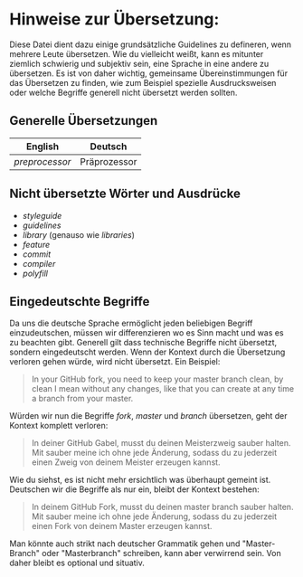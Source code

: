 # Hinweise zur Übersetzung:

Diese Datei dient dazu einige grundsätzliche Guidelines zu defineren, wenn mehrere Leute übersetzen. Wie du vielleicht weißt, kann es mitunter ziemlich schwierig und subjektiv sein, eine Sprache in eine andere zu übersetzen. Es ist von daher wichtig, gemeinsame Übereinstimmungen für das Übersetzen zu finden, wie zum Beispiel spezielle Ausdrucksweisen oder welche Begriffe generell nicht übersetzt werden sollten.

## Generelle Übersetzungen

| English                      | Deutsch           |
|------------------------------|-------------------------|
| _preprocessor_ | Präprozessor | 

## Nicht übersetzte Wörter und Ausdrücke

* _styleguide_
* _guidelines_
* _library_ (genauso wie _libraries_)
* _feature_
* _commit_
* _compiler_
* _polyfill_

## Eingedeutschte Begriffe

Da uns die deutsche Sprache ermöglicht jeden beliebigen Begriff einzudeutschen, müssen wir differenzieren wo es Sinn macht und was es zu beachten gibt. Generell gilt dass technische Begriffe nicht übersetzt, sondern eingedeutscht werden. Wenn der Kontext durch die Übersetzung verloren gehen würde, wird nicht übersetzt. Ein Beispiel:

> In your GitHub fork, you need to keep your master branch clean, by clean I mean without any changes, like that you can create at any time a branch from your master.

Würden wir nun die Begriffe _fork_, _master_ und _branch_ übersetzen, geht der Kontext komplett verloren:

> In deiner GitHub Gabel, musst du deinen Meisterzweig sauber halten. Mit sauber meine ich ohne jede Änderung, sodass du zu jederzeit einen Zweig von deinem Meister erzeugen kannst.

Wie du siehst, es ist nicht mehr ersichtlich was überhaupt gemeint ist. Deutschen wir die Begriffe als nur ein, bleibt der Kontext bestehen:

> In deinem GitHub Fork, musst du deinen master branch sauber halten. Mit sauber meine ich ohne jede Änderung, sodass du zu jederzeit einen Fork von deinem Master erzeugen kannst.

Man könnte auch strikt nach deutscher Grammatik gehen und "Master-Branch" oder "Masterbranch" schreiben, kann aber verwirrend sein. Von daher bleibt es optional und situativ.
